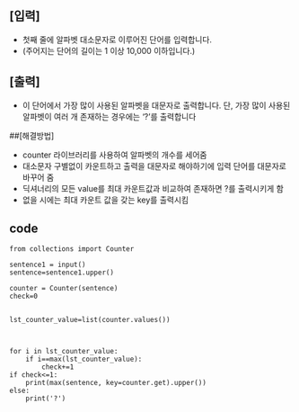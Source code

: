 ## [입력]
* 첫째 줄에 알파벳 대소문자로 이루어진 단어를 입력합니다.
* (주어지는 단어의 길이는 1 이상 10,000 이하입니다.)
## [출력]
* 이 단어에서 가장 많이 사용된 알파벳을 대문자로 출력합니다. 단, 가장 많이 사용된 알파벳이 여러 개 존재하는 경우에는 ‘?’를 출력합니다



##[해결방법]
* counter 라이브러리를 사용하여 알파벳의 개수를 세어줌
* 대소문자 구별없이 카운트하고 출력을 대문자로 해야하기에 입력 단어를 대문자로 바꾸어 줌
* 딕셔너리의 모든 value를 최대 카운트값과 비교하여 존재하면 ?를 출력시키게 함
* 없을 시에는 최대 카운트 값을 갖는 key를 출력시킴

## code
    from collections import Counter

    sentence1 = input()
    sentence=sentence1.upper()

    counter = Counter(sentence)
    check=0


    lst_counter_value=list(counter.values())



    for i in lst_counter_value:
        if i==max(lst_counter_value):
            check+=1
    if check<=1:
        print(max(sentence, key=counter.get).upper())
    else:
        print('?')

